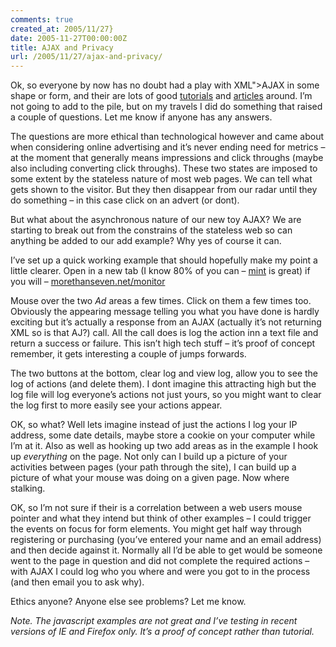 ```yaml
---
comments: true
created_at: 2005/11/27}
date: 2005-11-27T00:00:00Z
title: AJAX and Privacy
url: /2005/11/27/ajax-and-privacy/
---
```


<p>
Ok, so everyone by now has no doubt had a play with <acronym>XML"&gt;AJAX</acronym> in some shape or form, and their are lots of good <a href="http://rajshekhar.net/blog/archives/85-Rasmus-30-second-AJAX-Tutorial.html">tutorials</a> and <a href="http://dhtmlnirvana.com/ajax/ajax_tutorial/">articles</a> around. I’m not going to add to the pile, but on my travels I did do something that raised a couple of questions. Let me know if anyone has any answers.

</p>
<p>
The questions are more ethical than technological however and came about when considering online advertising and it’s never ending need for metrics – at the moment that generally means impressions and click throughs (maybe also including converting click throughs). These two states are imposed to some extent by the stateless nature of most web pages. We can tell what gets shown to the visitor. But they then disappear from our radar until they do something – in this case click on an advert (or dont).

</p>
<p>
But what about the asynchronous nature of our new toy AJAX? We are starting to break out from the constrains of the stateless web so can anything be added to our add example? Why yes of course it can.

</p>
<p>
I’ve set up a quick working example that should hopefully make my point a little clearer. Open in a new tab (I know 80% of you can – <a href="http://haveamint.com">mint</a> is great) if you will – <a href="http://morethanseven.net/monitor">morethanseven.net/monitor</a>

</p>
<p>
Mouse over the two <em>Ad</em> areas a few times. Click on them a few times too. Obviously the appearing message telling you what you have done is hardly exciting but it’s actually a response from an AJAX (actually it’s not returning XML so is that AJ?) call. All the call does is log the action inn a text file and return a success or failure. This isn’t high tech stuff – it’s proof of concept remember, it gets interesting a couple of jumps forwards.

</p>
<p>
The two buttons at the bottom, clear log and view log, allow you to see the log of actions (and delete them). I dont imagine this attracting high but the log file will log everyone’s actions not just yours, so you might want to clear the log first to more easily see your actions appear.

</p>
<p>
OK, so what? Well lets imagine instead of just the actions I log your IP address, some date details, maybe store a cookie on your computer while I’m at it. Also as well as hooking up two add areas as in the example I hook up <em>everything</em> on the page. Not only can I build up a picture of your activities between pages (your path through the site), I can build up a picture of what your mouse was doing on a given page. Now where stalking.

</p>
<p>
OK, so I’m not sure if their is a correlation between a web users mouse pointer and what they intend but think of other examples – I could trigger the events on focus for form elements. You might get half way through registering or purchasing (you’ve entered your name and an email address) and then decide against it. Normally all I’d be able to get would be someone went to the page in question and did not complete the required actions – with AJAX I could log who you where and were you got to in the process (and then email you to ask why).

</p>
<p>
Ethics anyone? Anyone else see problems? Let me know.

</p>
<p>
<em>Note. The javascript examples are not great and I’ve testing in recent versions of IE and Firefox only. It’s a proof of concept rather than tutorial.</em>

</p>
